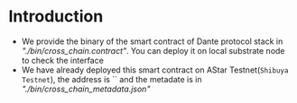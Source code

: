 # Introduction

* We provide the binary of the smart contract of Dante protocol stack in *"./bin/cross_chain.contract"*. You can deploy it on local substrate node to check the interface
* We have already deployed this smart contract on AStar Testnet(`Shibuya Testnet`), the address is `` and the metadate is in *"./bin/cross_chain_metadata.json"*
